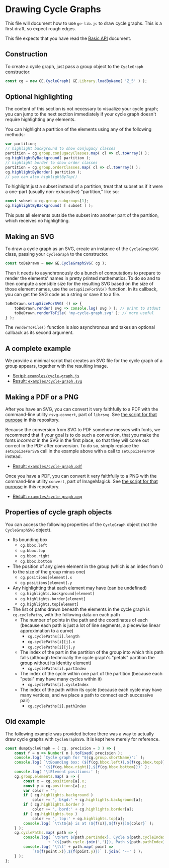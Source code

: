 
# Drawing Cycle Graphs

This file will document how to use `ge-lib.js` to draw cycle graphs.
This is a first draft, so expect rough edges.

This file expects that you have read the
[Basic API](basic-api.md) document.

## Construction

To create a cycle graph, just pass a group object to the `CycleGraph`
constructor:

```js
const cg = new GE.CycleGraph( GE.Library.loadByName( 'Z_5' ) );
```

## Optional highlighting

The content of this section is not necessary to visualize your
cycle graph; you can jump to the next section immediately if your
cycle graph doesn't require highlighting any elements.

You can highlight a partition of the elements using any of the
following methods:

```js
var partition;
// highlight background to show conjugacy classes
partition = cg.group.conjugacyClasses.map( cl => cl.toArray() );
cg.highlightByBackground( partition );
// highlight border to show order classes
partition = cg.group.orderClasses.map( cl => cl.toArray() );
cg.highlightByBorder( partition );
// you can also highlightByTop()
```

To highlight just a subset instead of a partition, treat that subset
as if it were a one-part (usually non-exhaustive) "partition," like so:

```js
const subset = cg.group.subgroups[1];
cg.highlightByBackground( [ subset ] );
```

This puts all elements outside the subset into another part of the
partition, which receives no highlighting.

## Making an SVG

To draw a cycle graph as an SVG, create an instance of the
`CycleGraphSVG` class, passing your `CycleGraph` to the constructor.

```js
const toBeDrawn = new GE.CycleGraphSVG( cg );
```

Then it needs to asynchronously do a bunch of computations to prepare
to render the elements' names in pretty printed mathematics.  To do
so and to then compute a sensible size for the resulting SVG based on
the size of those element names, use the `setupSizeForSVG()` function.
In its callback, you can get the SVG code as a string or save it to a
file.

```js
toBeDrawn.setupSizeForSVG( () => {
    toBeDrawn.render( svg => console.log( svg ) ); // print to stdout
    toBeDrawn.renderToFile( 'my-cycle-graph.svg' ); // more useful
} );
```

The `renderToFile()` function is also asynchronous and takes an
optional callback as its second argument.

## A complete example

We provide a minimal script that creates an SVG file for the cycle graph
of a group appears, together with the resulting image.

 * [Script: `examples/cycle-graph.js`](../examples/cycle-graph.js)
 * [Result: `examples/cycle-graph.svg`](../examples/cycle-graph.svg)

## Making a PDF or a PNG

After you have an SVG, you can convert it very faithfully to a PDF
with the command-line utility `rsvg-convert`, part of `librsvg`.  See
[the script for that purpose](./topdf.sh) in this repository.

Because the conversion from SVG to PDF somehow messes with fonts, we
recommend that if your goal is to do such a conversion, that you make
the fonts *incorrect* in the SVG in the first place, so that they
will come out correct in the PDF after conversion.  To do so, simply
replace the `setupSizeForSVG` call in the example above with a call to
`setupSizeForPDF` instead.

 * [Result: `examples/cycle-graph.pdf`](../examples/cycle-graph.pdf)

Once you have a PDF, you can convert it very faithfully to a PNG
with the command-line utility `convert`, part of ImageMagick.  See
[the script for that purpose](./topng.sh) in this repository.

 * [Result: `examples/cycle-graph.png`](../examples/cycle-graph.png)

## Properties of cycle graph objects

You can access the following properties of the `CycleGraph` object
(not the `CycleGraphSVG` object).

 * Its bounding box
    * `cg.bbox.left`
    * `cg.bbox.top`
    * `cg.bbox.right`
    * `cg.bbox.bottom`
 * The position of any given element in the group (which is an index
   from 0 to the size of the group minus one)
    * `cg.positions[element].x`
    * `cg.positions[element].y`
 * Any highlighting that each element may have (can be undefined)
    * `cg.highlights.background[element]`
    * `cg.highlights.border[element]`
    * `cg.highlights.top[element]`
 * The list of paths drawn beneath the elements in the cycle graph
   is `cg.cyclePaths`, with the following data on each path
    * The number of points in the path and the coordinates of each
      (because each path is just a lot of line segments, a piecewise
      linear approximation to a curve)
       * `cg.cyclePaths[i].length`
       * `cg.cyclePaths[i][j].x`
       * `cg.cyclePaths[i][j].y`
    * The index of the part in the partition of the group into which
      this path falls (although technically the cycle graph's "petals"
      partition the group without its identity element)
       * `cg.cyclePaths[i].partIndex`
    * The index of the cycle within one part of the partition (because
      each "petal" may have many cycles within it)
       * `cg.cyclePaths[i].cycleIndex`
    * The index of the path within its cycle (because each cycle may
      have many vertices, and we place a path to connect each
      successive pair)
       * `cg.cyclePaths[i].pathIndex`

## Old example

The following example was provided before there was a way to actually draw
cycle graphs with `CycleGraphSVG`.  It is kept here merely for reference.

```js
const dumpCycleGraph = ( cg, precision = 3 ) => {
    const f = n => Number( n ).toFixed( precision );
    console.log( `Cycle graph for "${cg.group.shortName}":` );
    console.log( `\tBounding box: (${f(cg.bbox.left)},${f(cg.bbox.top)})--`
               + `(${f(cg.bbox.right)},${f(cg.bbox.bottom)})` );
    console.log( '\tElement positions:' );
    cg.group.elements.map( a => {
        const x = cg.positions[a].x;
        const y = cg.positions[a].y;
        var color = '';
        if ( cg.highlights.background )
            color += ', bkgd:' + cg.highlights.background[a];
        if ( cg.highlights.border )
            color += ', bord:' + cg.highlights.border[a];
        if ( cg.highlights.top )
            color += ', top:' + cg.highlights.top[a];
        console.log( `\t\t${a} is at (${f(x)},${f(y)})${color}` );
    } );
    cg.cyclePaths.map( path => {
        console.log( `\tPart ${path.partIndex}, Cycle ${path.cycleIndex} `
                   + `(${path.cycle.join(',')}), Path ${path.pathIndex}:` );
        console.log( '\t\t' + path.map( point =>
            `(${f(point.x)},${f(point.y)})` ).join( '--' ) );
    } );
};
```
